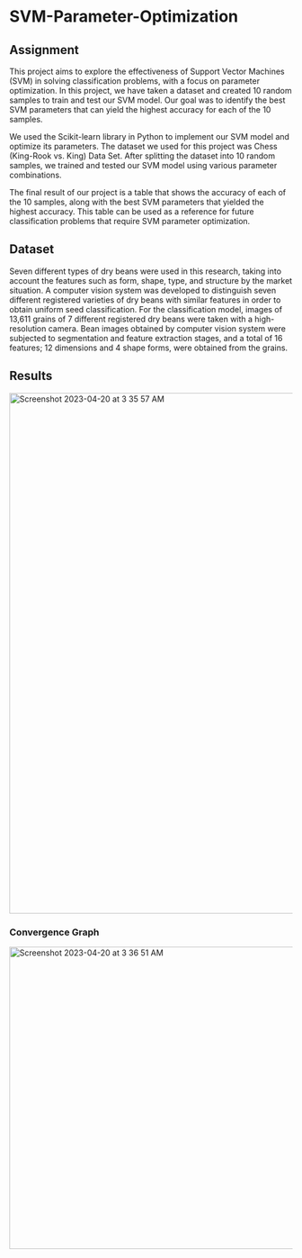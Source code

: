 # SVM-Parameter-Optimization


##    Assignment    

This project aims to explore the effectiveness of Support Vector Machines (SVM) in solving classification problems, with a focus on parameter optimization. In this project, we have taken a dataset and created 10 random samples to train and test our SVM model. Our goal was to identify the best SVM parameters that can yield the highest accuracy for each of the 10 samples.

We used the Scikit-learn library in Python to implement our SVM model and optimize its parameters. The dataset we used for this project was Chess (King-Rook vs. King) Data Set. After splitting the dataset into 10 random samples, we trained and tested our SVM model using various parameter combinations.

The final result of our project is a table that shows the accuracy of each of the 10 samples, along with the best SVM parameters that yielded the highest accuracy. This table can be used as a reference for future classification problems that require SVM parameter optimization.


##    Dataset
Seven different types of dry beans were used in this research, taking into account the features such as form, shape, type, and structure by the market situation. A computer vision system was developed to distinguish seven different registered varieties of dry beans with similar features in order to obtain uniform seed classification. For the classification model, images of 13,611 grains of 7 different registered dry beans were taken with a high-resolution camera. Bean images obtained by computer vision system were subjected to segmentation and feature extraction stages, and a total of 16 features; 12 dimensions and 4 shape forms, were obtained from the grains.

##    Results

<img width="925" alt="Screenshot 2023-04-20 at 3 35 57 AM" src="https://user-images.githubusercontent.com/72307339/233210227-df802106-4589-40e1-b3df-c867e7a91a0a.png">


###    Convergence Graph
<img width="537" alt="Screenshot 2023-04-20 at 3 36 51 AM" src="https://user-images.githubusercontent.com/72307339/233210353-b9cb1299-ed86-4a3f-abbb-591bf68dda70.png">
